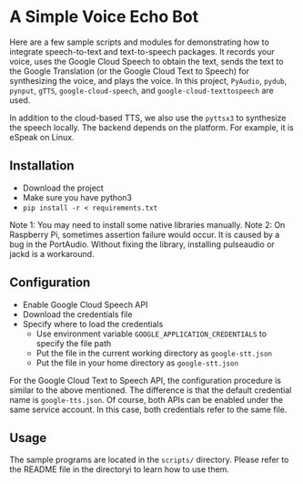 # A Simple Voice Echo Bot

Here are a few sample scripts and modules for demonstrating how to integrate speech-to-text and text-to-speech packages.
It records your voice, uses the Google Cloud Speech to obtain the text, sends the text to the Google Translation (or the Google Cloud Text to Speech) for synthesizing the voice, and plays the voice.
In this project, `PyAudio`, `pydub`, `pynput`, `gTTS`, `google-cloud-speech`, and `google-cloud-texttospeech` are used.

In addition to the cloud-based TTS, we also use the `pyttsx3` to synthesize the speech locally. The backend depends on the platform. For example, it is eSpeak on Linux.

## Installation

* Download the project
* Make sure you have python3
* `pip install -r < requirements.txt`

Note 1: You may need to install some native libraries manually.
Note 2: On Raspberry Pi, sometimes assertion failure would occur. It is caused by a bug in the PortAudio. Without fixing the library, installing pulseaudio or jackd is a workaround.

## Configuration

* Enable Google Cloud Speech API
* Download the credentials file
* Specify where to load the credentials
  * Use environment variable `GOOGLE_APPLICATION_CREDENTIALS` to specify the file path
  * Put the file in the current working directory as `google-stt.json`
  * Put the file in your home directory as `google-stt.json`

For the Google Cloud Text to Speech API, the configuration procedure is similar to the above mentioned. The difference is that the default credential name is `google-tts.json`. Of course, both APIs can be enabled under the same service account. In this case, both credentials refer to the same file.

## Usage

The sample programs are located in the `scripts/` directory. Please refer to the README file in the directoryi to learn how to use them.


